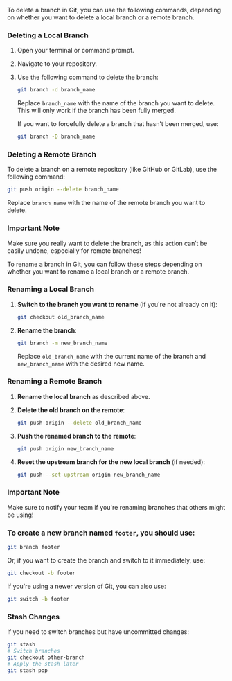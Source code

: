 To delete a branch in Git, you can use the following commands, depending on whether you want to delete a local branch or a remote branch.

### Deleting a Local Branch

1. Open your terminal or command prompt.
2. Navigate to your repository.
3. Use the following command to delete the branch:

   ```bash
   git branch -d branch_name
   ```

   Replace `branch_name` with the name of the branch you want to delete. This will only work if the branch has been fully merged.

   If you want to forcefully delete a branch that hasn’t been merged, use:

   ```bash
   git branch -D branch_name
   ```

### Deleting a Remote Branch

To delete a branch on a remote repository (like GitHub or GitLab), use the following command:

```bash
git push origin --delete branch_name
```

Replace `branch_name` with the name of the remote branch you want to delete.

### Important Note

Make sure you really want to delete the branch, as this action can’t be easily undone, especially for remote branches!

To rename a branch in Git, you can follow these steps depending on whether you want to rename a local branch or a remote branch.

### Renaming a Local Branch

1. **Switch to the branch you want to rename** (if you're not already on it):

   ```bash
   git checkout old_branch_name
   ```

2. **Rename the branch**:

   ```bash
   git branch -m new_branch_name
   ```

   Replace `old_branch_name` with the current name of the branch and `new_branch_name` with the desired new name.

### Renaming a Remote Branch

1. **Rename the local branch** as described above.

2. **Delete the old branch on the remote**:

   ```bash
   git push origin --delete old_branch_name
   ```

3. **Push the renamed branch to the remote**:

   ```bash
   git push origin new_branch_name
   ```

4. **Reset the upstream branch for the new local branch** (if needed):

   ```bash
   git push --set-upstream origin new_branch_name
   ```

### Important Note

Make sure to notify your team if you're renaming branches that others might be using!

### To create a new branch named `footer`, you should use:

```bash
git branch footer
```

Or, if you want to create the branch and switch to it immediately, use:

```bash
git checkout -b footer
```

If you're using a newer version of Git, you can also use:

```bash
git switch -b footer
```

### **Stash Changes**
If you need to switch branches but have uncommitted changes:
```bash
git stash
# Switch branches
git checkout other-branch
# Apply the stash later
git stash pop
```